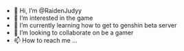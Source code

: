 - 👋 Hi, I’m @RaidenJudyy
- 👀 I’m interested in the game
- 🌱 I’m currently learning how to get to genshin beta server
- 💞️ I’m looking to collaborate on be a gamer
- 📫 How to reach me ...

<!---
RaidenJudyy/RaidenJudyy is a ✨ special ✨ repository because its `README.md` (this file) appears on your GitHub profile.
You can click the Preview link to take a look at your changes.
--->
